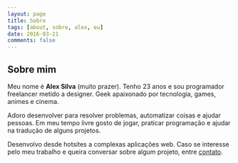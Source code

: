 ```yaml
---
layout: page
title: Sobre
tags: [about, sobre, alex, eu]
date: 2016-03-21
comments: false
---
```


## Sobre mim
Meu nome é **Alex Silva** (muito prazer). Tenho 23 anos e sou programador freelancer metido a designer. Geek apaixonado por tecnologia, games, animes e cinema. 

Adoro desenvolver para resolver problemas, automatizar coisas e ajudar pessoas. Em meu tempo livre gosto de jogar, praticar programação e ajudar na tradução de alguns projetos.

Desenvolvo desde hotsites a complexas aplicações web. Caso se interesse pelo meu trabalho e queira conversar sobre algum projeto, entre [contato](mailto:contato@ialexsilva.com).
